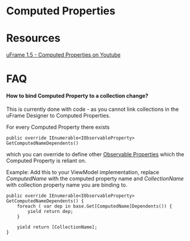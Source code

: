 # Computed Properties

# Resources

[uFrame 1.5 - Computed Properties on Youtube](https://www.youtube.com/watch?v=09gPdNbidDs)

# FAQ

#### How to bind Computed Property to a collection change?

This is currently done with code - as you cannot link collections in the uFrame Designer to Computed Properties.

For every Computed Property there exists

`public override IEnumerable<IObservableProperty> GetComputedNameDependents()`

which you can override to define other [Observable Properties](Observable-Property) which the Computed Property is reliant on.

Example:
Add this to your ViewModel implementation, replace _ComputedName_ with the computed property name and _CollectionName_ with collection property name you are binding to.

```
public override IEnumerable<IObservableProperty> GetComputedNameDependents() {
    foreach ( var dep in base.Get[ComputedName]Dependents()) {
        yield return dep;
    }

    yield return [CollectionName];
}
```